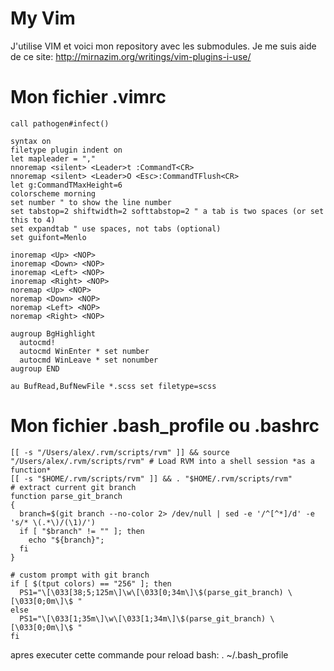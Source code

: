 My Vim
=====

J'utilise VIM et voici mon repository avec les submodules.
Je me suis aide de ce site:
http://mirnazim.org/writings/vim-plugins-i-use/

Mon fichier .vimrc
=====
```
call pathogen#infect()

syntax on
filetype plugin indent on
let mapleader = ","
nnoremap <silent> <Leader>t :CommandT<CR>
nnoremap <silent> <Leader>O <Esc>:CommandTFlush<CR>
let g:CommandTMaxHeight=6
colorscheme morning
set number " to show the line number
set tabstop=2 shiftwidth=2 softtabstop=2 " a tab is two spaces (or set this to 4)
set expandtab " use spaces, not tabs (optional)
set guifont=Menlo

inoremap <Up> <NOP>
inoremap <Down> <NOP>
inoremap <Left> <NOP>
inoremap <Right> <NOP>
noremap <Up> <NOP>
noremap <Down> <NOP>
noremap <Left> <NOP>
noremap <Right> <NOP>

augroup BgHighlight
  autocmd!
  autocmd WinEnter * set number
  autocmd WinLeave * set nonumber
augroup END

au BufRead,BufNewFile *.scss set filetype=scss
```

Mon fichier .bash_profile ou .bashrc
=====
```
[[ -s "/Users/alex/.rvm/scripts/rvm" ]] && source "/Users/alex/.rvm/scripts/rvm" # Load RVM into a shell session *as a function*
[[ -s "$HOME/.rvm/scripts/rvm" ]] && . "$HOME/.rvm/scripts/rvm"
# extract current git branch
function parse_git_branch
{
  branch=$(git branch --no-color 2> /dev/null | sed -e '/^[^*]/d' -e 's/* \(.*\)/(\1)/')
  if [ "$branch" != "" ]; then
    echo "${branch}";
  fi
}

# custom prompt with git branch
if [ $(tput colors) == "256" ]; then
  PS1="\[\033[38;5;125m\]\w\[\033[0;34m\]\$(parse_git_branch) \[\033[0;0m\]\$ "
else
  PS1="\[\033[1;35m\]\w\[\033[1;34m\]\$(parse_git_branch) \[\033[0;0m\]\$ "
fi

```
apres executer cette commande pour reload bash:
. ~/.bash_profile


